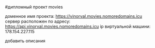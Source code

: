 #дипломный проект movies

доменное имя проекта: https://vinorval.movies.nomoredomains.icu
сервер расположен по адресу: https://api.vinorval.movies.nomoredomains.icu
ip виртуальной машини: 178.154.227.115

добавить описания
